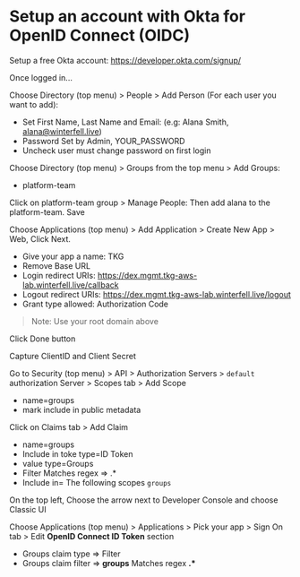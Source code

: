 # Setup an account with Okta for OpenID Connect (OIDC)

Setup a free Okta account: https://developer.okta.com/signup/

Once logged in...

Choose Directory (top menu) > People > Add Person (For each user you want to add):
- Set First Name, Last Name and Email: (e.g: Alana Smith, alana@winterfell.live)
- Password Set by Admin, YOUR_PASSWORD
- Uncheck user must change password on first login


Choose Directory (top menu) > Groups from the top menu > Add Groups:
- platform-team

Click on platform-team group > Manage People: Then add alana to the platform-team. Save

Choose Applications (top menu) > Add Application > Create New App > Web, Click Next.
  - Give your app a name: TKG
  - Remove Base URL
  - Login redirect URIs: https://dex.mgmt.tkg-aws-lab.winterfell.live/callback
  - Logout redirect URIs: https://dex.mgmt.tkg-aws-lab.winterfell.live/logout
  - Grant type allowed: Authorization Code
> Note: Use your root domain above

Click Done button

Capture ClientID and Client Secret

Go to Security (top menu) > API > Authorization Servers > `default` authorization Server > Scopes tab > Add Scope
  - name=groups
  - mark include in public metadata

Click on Claims tab > Add Claim
  - name=groups
  - Include in toke type=ID Token
  - value type=Groups
  - Filter Matches regex => .*
  - Include in= The following scopes `groups`

On the top left, Choose the arrow next to Developer Console and choose Classic UI

Choose Applications (top menu) > Applications > Pick your app > Sign On tab > Edit **OpenID Connect ID Token** section
  - Groups claim type => Filter
  - Groups claim filter => **groups** Matches regex **.\***
